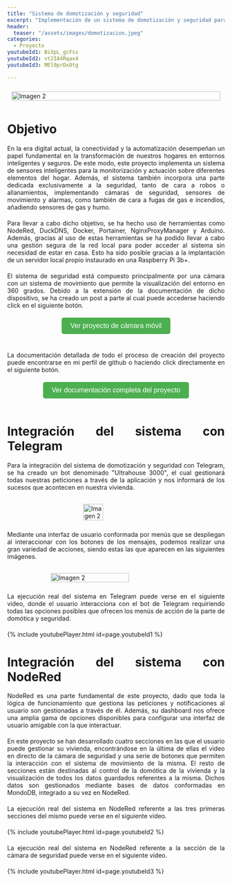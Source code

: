 ```yaml
---
title: "Sistema de domotización y seguridad"
excerpt: "Implementación de un sistema de domotización y seguridad para una vivienda"
header:
  teaser: "/assets/images/domotizacion.jpeg"
categories:
  - Proyecto
youtubeId1: BiXpL_gcFss
youtubeId2: vt2IA4Rqax4
youtubeId3: MEl0prDx8tg

---
```


<style>
    body {
    text-align: justify;
    }
    p {
    margin-bottom: 20px;
    }
    .contenedor {
      text-align: center; /* Centra los elementos dentro del contenedor */
      margin-bottom: 20px;
    }
    /* Estilos para el botón */
    .boton {
      display: inline-block;
      padding: 10px 20px;
      background-color: #4CAF50; /* Color de fondo */
      color: white; /* Color del texto */
      text-align: center;
      text-decoration: none;
      font-size: 16px;
      cursor: pointer;
      border-radius: 5px; /* Bordes redondeados */
      border: none; /* Sin borde */
      transition: background-color 0.3s; /* Transición suave del color de fondo */
      margin-bottom: 20px; /* Agrega un margen inferior para separar el botón del texto */
    }

    /* Cambio de color al pasar el ratón sobre el botón */
    .boton:hover {
      background-color: #45a049; /* Color de fondo cuando se pasa el ratón */
    }
    /* Agrega margen inferior a los contenedores de video de YouTube */
  .video-container {
    margin-bottom: 20px;
  }

</style>

<div style="display: flex; justify-content: center;">
  <img src="../../assets/images/domotizacion.jpeg" alt="Imagen 2" style="width: 100%; height: auto; margin: 10px;">
</div>

# Objetivo

En la era digital actual, la conectividad y la automatización desempeñan un papel fundamental en la transformación de nuestros hogares en entornos inteligentes y seguros.  De este modo, este proyecto implementa un sistema de sensores inteligentes para la monitorización y actuación sobre diferentes elementos del hogar. Además, el sistema también incorpora una parte dedicada exclusivamente a la seguridad, tanto de cara a robos o allanamientos, implementando cámaras de seguridad, sensores de movimiento y alarmas, como también de cara a fugas de gas e incendios, añadiendo sensores de gas y humo.

Para llevar a cabo dicho objetivo, se ha hecho uso de herramientas como NodeRed, DuckDNS, Docker, Portainer, NginxProxyManager y Arduino. Además, gracias al uso de estas herramientas se ha podido llevar a cabo una gestión segura de la red local para poder acceder al sistema sin necesidad de estar en casa. Esto ha sido posible gracias a la implantación de un servidor local propio instaurado en una Raspberry Pi 3b+.

El sistema de seguridad está compuesto principalmente por una cámara con un sistema de movimiento que permite la visualización del entorno en 360 grados. Debido a la extensión de la documentación de dicho dispositivo, se ha creado un post a parte al cual puede accederse haciendo click en el siguiente botón.

<div class="contenedor">
  <button class="boton" onclick="window.open('https://dxvidlf.github.io/me/proyecto/Camara/', '_blank')">Ver proyecto de cámara móvil</button>
</div>

La documentación detallada de todo el proceso de creación del proyecto puede encontrarse en mi perfil de github o haciendo click directamente en el siguiente botón.

<div class="contenedor">
  <button class="boton" onclick="window.open('https://github.com/dxvidlf/Sistema-de-domotizacion-y-seguridad-de-una-vivienda', '_blank')">Ver documentación completa del proyecto</button>
</div>

# Integración del sistema con Telegram

Para la integración del sistema de domotización y seguridad con Telegram, se ha creado un bot denominado "Ultrahouse 3000", el cual gestionará todas nuestras peticiones a través de la aplicación y nos informará de los sucesos que acontecen en nuestra vivienda.

<div style="display: flex; justify-content: center;">
  <img src="../../assets/images/ultrahouse3000.png" alt="Imagen 2" style="width: 30%; height: auto; margin: 10px;">
</div>

Mediante una interfaz de usuario conformada por menús que se despliegan al interaccionar con los botones de los mensajes, podemos realizar una gran variedad de acciones, siendo estas las que aparecen en las siguientes imágenes.

<div style="display: flex; justify-content: center;">
  <img src="../../assets/images/menus.png" alt="Imagen 2" style="width: 60%; height: auto; margin: 10px;">
</div>

La ejecución real del sistema en Telegram puede verse en el siguiente video, donde el usuario interacciona con el bot de Telegram requiriendo todas las opciones posibles que ofrecen los menús de acción de la parte de domótica y seguridad.

<div class="video-container">
  {% include youtubePlayer.html id=page.youtubeId1 %}
</div>

# Integración del sistema con NodeRed

NodeRed es una parte fundamental de este proyecto, dado que toda la lógica de funcionamiento que gestiona las peticiones y notificaciones al usuario son gestionadas a través de él. Además, su dashboard nos ofrece una amplia gama de opciones disponibles para configurar una interfaz de usuario amigable con la que interactuar. 

En este proyecto se han desarrollado cuatro secciones en las que el usuario puede gestionar su vivienda, encontrándose en la última de ellas el video en directo de la cámara de seguridad y una serie de botones que permiten la interacción con el sistema de movimiento de la misma. El resto de secciones están destinadas al control de la domótica de la vivienda y la visualización de todos los datos guardados referentes a la misma. Dichos datos son gestionados mediante bases de datos conformadas en MondoDB, integrado a su vez en NodeRed.

La ejecución real del sistema en NodeRed referente a las tres primeras secciones del mismo puede verse en el siguiente video.

<div class="video-container">
  {% include youtubePlayer.html id=page.youtubeId2 %}
</div>

La ejecución real del sistema en NodeRed referente a la sección de la cámara de seguridad puede verse en el siguiente video.

<div class="video-container">
  {% include youtubePlayer.html id=page.youtubeId3 %}
</div>
